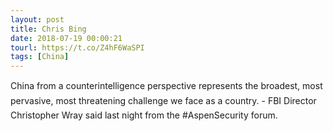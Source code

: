 ```yaml
---
layout: post
title: Chris Bing
date: 2018-07-19 00:00:21
tourl: https://t.co/Z4hF6WaSPI
tags: [China]
---
```

China from a counterintelligence perspective represents the broadest, most pervasive, most threatening challenge we face as a country.  - FBI Director Christopher Wray said last night from the #AspenSecurity forum.